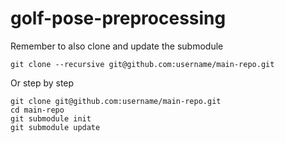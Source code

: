 # golf-pose-preprocessing

Remember to also clone and update the submodule
```
git clone --recursive git@github.com:username/main-repo.git
```
Or step by step
```
git clone git@github.com:username/main-repo.git
cd main-repo
git submodule init
git submodule update
```
